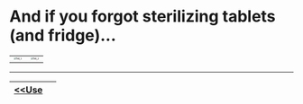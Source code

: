 # And if you forgot sterilizing tablets (and fridge)...

|      |     |
| ---: | --- |
| <img src="/echopen-foundation/echolab_phantom/blob/main/docs/img/fail_1.jpg" alt="fail_1" style="zoom:25%;" /> | <img src="/echopen-foundation/echolab_phantom/blob/main/docs/img/fail_2.jpg" alt="fail_2" style="zoom:25%;" /> | <img src="/echopen-foundation/echolab_phantom/blob/main/docs/img/fail_3.jpg" alt="fail_3" style="zoom:25%;" /> |

---
| [<<Use](Use) | []() |
| --- | --- |
